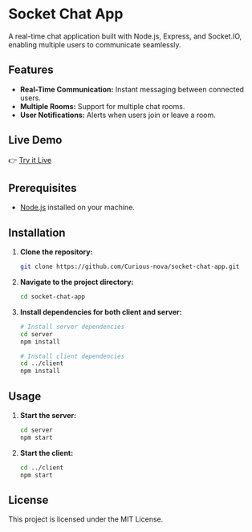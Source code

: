# Socket Chat App

A real-time chat application built with Node.js, Express, and Socket.IO, enabling multiple users to communicate seamlessly.

## Features

- **Real-Time Communication:** Instant messaging between connected users.
- **Multiple Rooms:** Support for multiple chat rooms.
- **User Notifications:** Alerts when users join or leave a room.

## Live Demo

👉 [Try it Live](https://chitchat-neub.onrender.com)

## Prerequisites

- [Node.js](https://nodejs.org/) installed on your machine.

## Installation

1. **Clone the repository:**  
   ```bash
   git clone https://github.com/Curious-nova/socket-chat-app.git
   ```
2. **Navigate to the project directory:**  
   ```bash
   cd socket-chat-app
   ```
3. **Install dependencies for both client and server:**  
   ```bash
   # Install server dependencies
   cd server
   npm install  

   # Install client dependencies
   cd ../client
   npm install  
   ```

## Usage

1. **Start the server:**  
   ```bash
   cd server
   npm start
   ```

2. **Start the client:**  
   ```bash
   cd ../client
   npm start
   ```

## License

This project is licensed under the MIT License.
